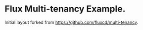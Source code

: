 # Flux Multi-tenancy Example.

Initial layout forked from https://github.com/fluxcd/multi-tenancy.

